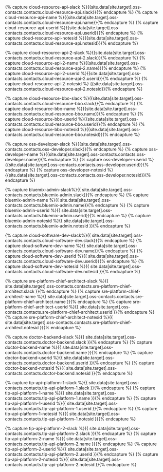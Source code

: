 {% capture cloud-resource-api-slack %}{{site.data[site.target].oss-contacts.contacts.cloud-resource-api.slack}}{% endcapture %}
{% capture cloud-resource-api-name %}{{site.data[site.target].oss-contacts.contacts.cloud-resource-api.name}}{% endcapture %}
{% capture cloud-resource-api-userid %}{{site.data[site.target].oss-contacts.contacts.cloud-resource-api.userid}}{% endcapture %}
{% capture cloud-resource-api-notesid %}{{site.data[site.target].oss-contacts.contacts.cloud-resource-api.notesid}}{% endcapture %}

{% capture cloud-resource-api-2-slack %}{{site.data[site.target].oss-contacts.contacts.cloud-resource-api-2.slack}}{% endcapture %}
{% capture cloud-resource-api-2-name %}{{site.data[site.target].oss-contacts.contacts.cloud-resource-api-2.name}}{% endcapture %}
{% capture cloud-resource-api-2-userid %}{{site.data[site.target].oss-contacts.contacts.cloud-resource-api-2.userid}}{% endcapture %}
{% capture cloud-resource-api-2-notesid %}
{{site.data[site.target].oss-contacts.contacts.cloud-resource-api-2.notesid}}{% endcapture %}

{% capture cloud-resource-bbo-slack %}{{site.data[site.target].oss-contacts.contacts.cloud-resource-bbo.slack}}{% endcapture %}
{% capture cloud-resource-bbo-name %}{{site.data[site.target].oss-contacts.contacts.cloud-resource-bbo.name}}{% endcapture %}
{% capture cloud-resource-bbo-userid %}{{site.data[site.target].oss-contacts.contacts.cloud-resource-bbo.userid}}{% endcapture %}
{% capture cloud-resource-bbo-notesid %}{{site.data[site.target].oss-contacts.contacts.cloud-resource-bbo.notesid}}{% endcapture %}

{% capture oss-developer-slack %}{{site.data[site.target].oss-contacts.contacts.oss-developer.slack}}{% endcapture %}
{% capture oss-developer-name %}{{site.data[site.target].oss-contacts.contacts.oss-developer.name}}{% endcapture %}
{% capture oss-developer-userid %}{{site.data[site.target].oss-contacts.contacts.oss-developer.userid}}{% endcapture %}
{% capture oss-developer-notesid %}{{site.data[site.target].oss-contacts.contacts.oss-developer.notesid}}{% endcapture %}

{% capture bluemix-admin-slack%}{{ site.data[site.target].oss-contacts.contacts.bluemix-admin.slack}}{% endcapture %}
{% capture bluemix-admin-name %}{{ site.data[site.target].oss-contacts.contacts.bluemix-admin.name}}{% endcapture %}
{% capture bluemix-admin-userid %}{{ site.data[site.target].oss-contacts.contacts.bluemix-admin.userid}}{% endcapture %}
{% capture bluemix-admin-notesid %}{{ site.data[site.target].oss-contacts.contacts.bluemix-admin.notesid }}{% endcapture %}

{% capture cloud-software-dev-slack%}{{ site.data[site.target].oss-contacts.contacts.cloud-software-dev.slack}}{% endcapture %}
{% capture cloud-software-dev-name %}{{ site.data[site.target].oss-contacts.contacts.cloud-software-dev.name}}{% endcapture %}
{% capture cloud-software-dev-userid %}{{ site.data[site.target].oss-contacts.contacts.cloud-software-dev.userid}}{% endcapture %}
{% capture cloud-software-dev-notesid %}{{ site.data[site.target].oss-contacts.contacts.cloud-software-dev.notesid }}{% endcapture %}

{% capture sre-platform-chief-architect-slack %}{{ site.data[site.target].oss-contacts.contacts.sre-platform-chief-architect.slack }}{% endcapture %}
{% capture sre-platform-chief-architect-name %}{{ site.data[site.target].oss-contacts.contacts.sre-platform-chief-architect.name }}{% endcapture %}
{% capture sre-platform-chief-architect-userid %}{{ site.data[site.target].oss-contacts.contacts.sre-platform-chief-architect.userid }}{% endcapture %}
{% capture sre-platform-chief-architect-notesid %}{{ site.data[site.target].oss-contacts.contacts.sre-platform-chief-architect.notesid }}{% endcapture %}

{% capture doctor-backend-slack %}{{ site.data[site.target].oss-contacts.contacts.doctor-backend.slack }}{% endcapture %}
{% capture doctor-backend-name %}{{ site.data[site.target].oss-contacts.contacts.doctor-backend.name }}{% endcapture %}
{% capture doctor-backend-userid %}{{ site.data[site.target].oss-contacts.contacts.doctor-backend.userid }}{% endcapture %}
{% capture doctor-backend-notesid %}{{ site.data[site.target].oss-contacts.contacts.doctor-backend.notesid }}{% endcapture %}

{% capture tip-api-platform-1-slack %}{{ site.data[site.target].oss-contacts.contacts.tip-api-platform-1.slack }}{% endcapture %}
{% capture tip-api-platform-1-name %}{{ site.data[site.target].oss-contacts.contacts.tip-api-platform-1.name }}{% endcapture %}
{% capture tip-api-platform-1-userid %}{{ site.data[site.target].oss-contacts.contacts.tip-api-platform-1.userid }}{% endcapture %}
{% capture tip-api-platform-1-notesid %}{{ site.data[site.target].oss-contacts.contacts.tip-api-platform-1.notesid }}{% endcapture %}

{% capture tip-api-platform-2-slack %}{{ site.data[site.target].oss-contacts.contacts.tip-api-platform-2.slack }}{% endcapture %}
{% capture tip-api-platform-2-name %}{{ site.data[site.target].oss-contacts.contacts.tip-api-platform-2.name }}{% endcapture %}
{% capture tip-api-platform-2-userid %}{{ site.data[site.target].oss-contacts.contacts.tip-api-platform-2.userid }}{% endcapture %}
{% capture tip-api-platform-2-notesid %}{{ site.data[site.target].oss-contacts.contacts.tip-api-platform-2.notesid }}{% endcapture %}
